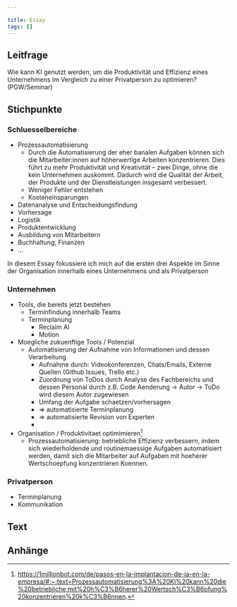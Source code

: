 ```yaml
---

title: Essay
tags: []
---
```


## Leitfrage

Wie kann KI genutzt werden, um die Produktivität und Effizienz eines Unternehmens im Vergleich zu einer Privatperson zu optimieren? (PGW/Seminar)

## Stichpunkte

### Schluesselbereiche

- Prozessautomatisierung
	- Durch die Automatisierung der eher banalen Aufgaben können sich die Mitarbeiter:innen auf höherwertige Arbeiten konzentrieren. Dies führt zu mehr Produktivität und Kreativität – zwei Dinge, ohne die kein Unternehmen auskommt. Dadurch wird die Qualität der Arbeit, der Produkte und der Dienstleistungen insgesamt verbessert.
	- Weniger Fehler entstehen
	- Kosteneinsparungen
- Datenanalyse und Entscheidungsfindung
- Vorhersage
- Logistik
- Produktentwicklung
- Ausbildung von Mitarbeitern
- Buchhaltung, Finanzen
- …

In diesem Essay fokussiere ich mich auf die ersten drei Aspekte im Sinne der Organisation innerhalb eines Unternehmens und als Privatperson

### Unternehmen

- Tools, die bereits jetzt bestehen
	- Terminfindung innerhalb Teams
	- Terminplanung
		- Reclaim AI
		- Motion
- Moegliche zukuenftige Tools / Potenzial
	- Automatisierung der Aufnahme von Informationen und dessen Verarbeitung
		- Aufnahme durch: Videokonferenzen, Chats/Emails, Externe Quellen (Github Issues, Trello etc.)
		- Zuordnung von ToDos durch Analyse des Fachbereichs und dessen Personal durch z.B. Code Aenderung → Autor → ToDo wird diesem Autor zugewiesen
		- Umfang der Aufgabe schaetzen/vorhersagen
		- => automatisierte Terminplanung
		- => automatisierte Revision von Experten
		- 
- Organisation / Produktivitaet optimimieren[^1]
	- Prozessautomatisierung: betriebliche Effizienz verbessern, indem sich wiederholdende und routinemaessige Aufgaben automatisiert werden, damit sich die Mitarbeiter auf  Aufgaben mit hoeherer Wertschoepfung konzentrieren Koennen.

### Privatperson

- Terminplanung
- Kommunikation 

## Text

## Anhänge

[^1]: https://1millionbot.com/de/pasos-en-la-implantacion-de-ia-en-la-empresa/#:~:text=Prozessautomatisierung%3A%20KI%20kann%20die%20betriebliche,mit%20h%C3%B6herer%20Wertsch%C3%B6pfung%20konzentrieren%20k%C3%B6nnen.